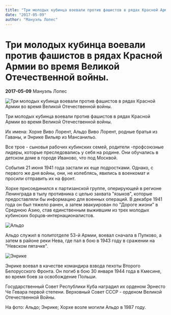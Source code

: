 ```yaml
---
title: "Три молодых кубинца воевали против фашистов в рядах Красной Армии во время Великой Отечественной войны."
date: "2017-05-09"
author: "Мануэль Лопес"
---
```


# Три молодых кубинца воевали против фашистов в рядах Красной Армии во время Великой Отечественной войны.

**2017-05-09** Мануэль Лопес

![Три молодых кубинца воевали против фашистов в рядах Красной Армии во время Великой Отечественной войны.](http://s019.radikal.ru/i635/1705/76/5cb8f065f7a8.jpg)

Три молодых кубинца воевали против фашистов в рядах Красной Армии во время Великой Отечественной войны.

Их имена: Хорхе Виво Лорент, Альдо Виво Лорент, родные братья из Гаваны, и Энрике Вильяр из Мансанильо.

Все трое - сыновья рабочих кубинских семей, родители -профсоюзные лидеры, которые преследовались у себя на родине. Они обучались в детском доме в городе Иваново, что под Москвой.

События 21 июня 1941 года застали их еще подростками. Однако, с первого же дня войны, они, не колеблясь, явились в военкомат и просили отправить их на фронт.

Хорхе присоединился к партизанской группе, оперирующей в регионе Ленинграда в тылу противника с целью захвата "языков", которые предоставляли бы информацию для военных операций. В декабре 1941 года он был тяжело ранен, а затем эвакуирован по "Дороге жизни" в Среднюю Азию, став единственным выжившим из трех молодых кубинских борцов-интернационалистов.

![Альдо](http://s010.radikal.ru/i311/1705/9b/5d51ce844e1b.jpg)

Альдо служил в политотделе 53-й Армии, воевал сначала в Пулково, а затем в районе реки Нева, где пал в бою в 1943 году в сражении на "Невском пятачке".

![Энрике](http://s41.radikal.ru/i093/1705/b2/96f5e693b328.jpg)

Энрике воевал в качестве командира взвода пехоты Второго Белорусского Фронта. Он погиб в бою 30 января 1944 года в Кмесине, во время боев за освобождение Польши.

Государственный Совет Республики Куба наградил их орденом Эрнесто Че Гевара первой степени. Верховный Совет СССР - орденом Великой Отечественной Войны.

На фото: Альдо; Энрике; Хорхе возле могили Альдо в 1987 году.